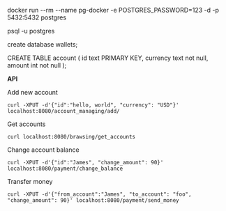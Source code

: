 docker run --rm   --name pg-docker -e POSTGRES_PASSWORD=123 -d -p 5432:5432 postgres

psql -u postgres

create database wallets;

CREATE TABLE account (
 id text PRIMARY KEY,
 currency text not null,
 amount int  not null
);


**API**

Add new account 

`curl -XPUT -d'{"id":"hello, world", "currency": "USD"}' localhost:8080/account_managing/add/`

Get accounts

`curl localhost:8080/brawsing/get_accounts`

Change account balance

`curl -XPUT -d'{"id":"James", "change_amount": 90}' localhost:8080/payment/change_balance`

Transfer money

`curl -XPUT -d'{"from_account":"James", "to_account": "foo", "change_amount": 90}' localhost:8080/payment/send_money`
